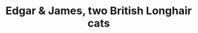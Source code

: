 ---
layout: manifest
title: Edgar & James, two British Longhair cats
manifest_name: edgar-james-two-british-longhair-cats

---